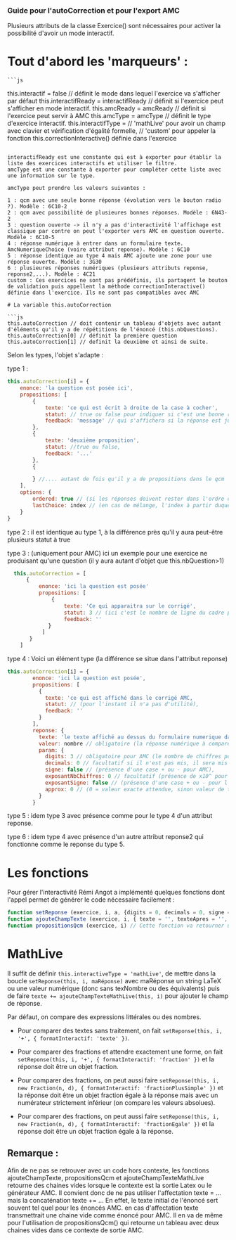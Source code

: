 ### Guide pour l'autoCorrection et pour l'export AMC

Plusieurs attributs de la classe Exercice() sont nécessaires pour activer la possibilité d'avoir un mode interactif.

# Tout d'abord les 'marqueurs' :
    ```js
  this.interactif = false // définit le mode dans lequel l'exercice va s'afficher par défaut
  this.interactifReady = interactifReady // définit si l'exercice peut s'afficher en mode interactif.
  this.amcReady = amcReady // définit si l'exercice peut servir à AMC
  this.amcType = amcType // définit le type d'exercice interactif.
  this.interactifType = // 'mathLive' pour avoir un champ avec clavier et vérification d'égalité formelle, 
                        // 'custom' pour appeler la fonction this.correctionInteractive() définie dans l'exercice
  ```

  interactifReady est une constante qui est à exporter pour établir la liste des exercices interactifs et utiliser le filtre.
  amcType est une constante à exporter pour compléter cette liste avec une information sur le type.

  amcType peut prendre les valeurs suivantes :

  1 : qcm avec une seule bonne réponse (évolution vers le bouton radio ?). Modèle : 6C10-2
  2 : qcm avec possibilité de plusieures bonnes réponses. Modèle : 6N43-2
  3 : question ouverte -> il n'y a pas d'interactivité l'affichage est classique par contre on peut l'exporter vers AMC en question ouverte. Modèle : 6C10-5
  4 : réponse numérique à entrer dans un formulaire texte. AmcNumeriqueChoice (voire attribut reponse). Modèle : 6C10
  5 : réponse identique au type 4 mais AMC ajoute une zone pour une réponse ouverte. Modèle : 3G30
  6 : plusieures réponses numériques (plusieurs attributs reponse, reponse2,...). Modèle : 4C21
  custom : Ces exercices ne sont pas prédéfinis, ils partagent le bouton de validation puis appellent la méthode correctionInteractive() définie dans l'exercice. Ils ne sont pas compatibles avec AMC

  # La variable this.autoCorrection

  ```js
  this.autoCorrection // doit contenir un tableau d'objets avec autant d'éléments qu'il y a de répétitions de l'énoncé (this.nbQuestions).
  this.autoCorrection[0] // définit la première question
  this.autoCorrection[1] // definit la deuxième et ainsi de suite.
  ```
  Selon les types, l'objet s'adapte :

  type 1 :
  ```js
  this.autoCorrection[i] = {
      enonce: 'la question est posée ici',
      propositions: [
          {
              texte: 'ce qui est écrit à droite de la case à cocher',
              statut: // true ou false pour indiquer si c'est une bonne réponse (true),
              feedback: 'message' // qui s'affichera si la réponse est juste ou s'il n'y a qu'une erreur
          },
          {
              texte: 'deuxième proposition',
              statut: //true ou false,
              feedback: '...'
          },
          {

          } //.... autant de fois qu'il y a de propositions dans le qcm
      ],
      options: {
          ordered: true // (si les réponses doivent rester dans l'ordre ci-dessus, false si il faut le mélanger),
          lastChoice: index // (en cas de mélange, l'index à partir duquel les propositions restent à leur place, souvent le dernier choix par défaut)
      }
  }
  ```

type 2 : il est identique au type 1, à la différence près qu'il y aura peut-être plusieurs statut à true

type 3 : (uniquement pour AMC) ici un exemple pour une exercice ne produisant qu'une question (il y aura autant d'objet que this.nbQuestion>1)

```js
  this.autoCorrection = [
      { 
          enonce: 'ici la question est posée'
          propositions: [
              { 
                  texte: 'Ce qui apparaitra sur le corrigé',
                  statut: 3 // (ici c'est le nombre de ligne du cadre pour la réponse de l'élève sur AMC),
                  feedback: ''
             }
           ]
       }
    ]
```
 
type 4 : Voici un élément type (la différence se situe dans l'attribut reponse)
```js
this.autoCorrection[i] = {
        enonce: 'ici la question est posée',
        propositions: [
          {
            texte: 'ce qui est affiché dans le corrigé AMC,
            statut: // (pour l'instant il n'a pas d'utilité),
            feedback: ''
          }
        ],
        reponse: {
          texte: 'le texte affiché au dessus du formulaire numerique dans AMC', //facultatif
          valeur: nombre // obligatoire (la réponse numérique à comparer à celle de l'élève), NE PAS METTRE DE STRING à virgule ! 4.9 et non pas 4,9
          param: {
            digits: 3 // obligatoire pour AMC (le nombre de chiffres pour AMC, si digits est mis à 0, alors il sera déterminé pour coller au nombre décimal demandé),
            decimals: 0 // facultatif si il n'est pas mis, il sera mis à 0 (le nombre de chiffres après la virgule pour AMC voir ci-dessus pour digit),
            signe: false // (présence d'une case + ou - pour AMC),
            exposantNbChiffres: 0 // facultatif (présence de x10^ pour AMC si >0 c'est le nombre de chiffres pour l'exposant),
            exposantSigne: false // (présence d'une case + ou - pour l'exposant précédent),
            approx: 0 // (0 = valeur exacte attendue, sinon valeur de tolérance... voire AMC)
          }
        }
```
type 5 : idem type 3 avec présence comme pour le type 4 d'un attribut reponse.

type 6 : idem type 4 avec présence d'un autre attribut reponse2 qui fonctionne comme le reponse du type 5.

# Les fonctions
Pour gérer l'interactivité Rémi Angot a implémenté quelques fonctions dont l'appel permet de générer le code nécessaire facilement :

```js
function setReponse (exercice, i, a, {digits = 0, decimals = 0, signe = false, exposantNbChiffres = 0, exposantSigne = false, approx = 0} = {}) // cette fonction permet de fixer une réponse numérique à une exercice interactif/AMC de type 4 ou de type 5. ( à développer une fonction setReponses() qui fixent les réponses des exercices de type 6). Les trois premiers arguments sont obligatoires : l'exercice appelant (this), l'index de la question (i), une réponse numérique (a). le quatrième est facultatif et ne sert que pour AMC (des valeurs par défaut seront mises garantissant un fonctionnement correct dans la plupart des cas : la fonction d'export AMC calculera le nombre de chiffres à coder à partir de la réponse)
function ajouteChampTexte (exercice, i, { texte = '', texteApres = '', inline = true, numeric = true } = {}) // Cette fonction permet d'ajouter facilement un formulaire texte en bout d'une question pour récupérer la réponses de l'utilisateur. Les deux premiers arguments sont obligatoires.
function propositionsQcm (exercice, i) // Cette fonction va retourner un objet {texte,texteCorr} qui contient les propositions faites pour le qcm avec leur case à cocher pour l'énoncé (texte) et pour la correction (texteCorr). Si le premier est toujours utilisé, on préférera au deuxième souvent la correction classique (à réfléchir : pourquoi ne pas activer la correction classique avec le bouton 'correction détaillée' ?)
```

# MathLive

Il suffit de définir `this.interactiveType = 'mathLive'`, de mettre dans la boucle `setReponse(this, i, maRéponse)` avec maRéponse un string LaTeX ou une valeur numérique (donc sans texNombre ou des équivalents) puis de faire `texte += ajouteChampTexteMathLive(this, i)` pour ajouter le champ de réponse.

Par défaut, on compare des expressions littérales ou des nombres. 
- Pour comparer des textes sans traitement, on fait `setReponse(this, i, '+', { formatInteractif: 'texte' })`.

- Pour comparer des fractions et attendre exactement une forme, on fait `setReponse(this, i, '+', { formatInteractif: 'fraction' })` et la réponse doit être un objet fraction.

- Pour comparer des fractions, on peut aussi faire `setReponse(this, i, new Fraction(n, d), { formatInteractif: 'fractionPlusSimple' })` et la réponse doit être un objet fraction égale à la réponse mais avec un numérateur strictement inférieur (on compare les valeurs absolues).

- Pour comparer des fractions, on peut aussi faire `setReponse(this, i, new Fraction(n, d), { formatInteractif: 'fractionEgale' })` et la réponse doit être un objet fraction égale à la réponse.


## Remarque  : 
Afin de ne pas se retrouver avec un code hors contexte, les fonctions ajouteChampTexte, propositionsQcm et ajouteChampTexteMathLive retourne des chaines vides lorsque le contexte est la sortie Latex ou le générateur AMC.
Il convient donc de ne pas utiliser l'affectation texte = ... mais la concaténation texte += ...
En effet, le texte initial de l'énoncé sert souvent tel quel pour les énoncés AMC. en cas d'affectation texte transmettrait une chaine vide comme énoncé pour AMC. Il en va de même pour l'utilisation de propositionsQcm() qui retourne un tableau avec deux chaines vides dans ce contexte de sortie AMC.
